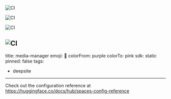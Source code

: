 ![CI](https://github.com/asnk633/thaiba-media-dashboard/actions/workflows/ci.yml/badge.svg?branch=main)

![CI](https://github.com/asnk633/thaiba-media-dashboard/actions/workflows/ci.yml/badge.svg?branch=main)

![CI](https://github.com/asnk633/thaiba-media-dashboard/actions/workflows/ci.yml/badge.svg?branch=main)

![CI](https://github.com/asnk633/thaiba-media-dashboard/actions/workflows/ci.yml/badge.svg?branch=main)
---
title: media-manager
emoji: 🐳
colorFrom: purple
colorTo: pink
sdk: static
pinned: false
tags:
  - deepsite
---

Check out the configuration reference at https://huggingface.co/docs/hub/spaces-config-reference
 
